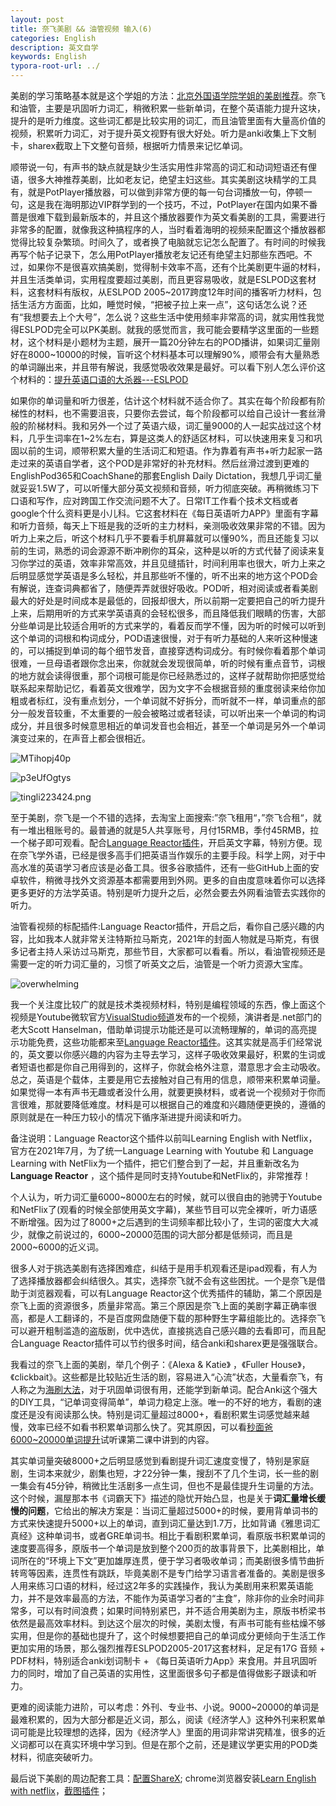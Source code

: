 ```yaml
---
layout: post
title: 奈飞美剧 && 油管视频 输入(6)
categories: English
description: 英文自学
keywords: English
typora-root-url: ../
---
```


美剧的学习策略基本就是这个学姐的方法：[北京外国语学院学姐的美剧推荐](https://www.bilibili.com/video/BV1xM4y1K7M7)。奈飞和油管，主要是巩固听力词汇，稍微积累一些新单词，在整个英语能力提升这块，提升的是听力维度。这些词汇都是比较实用的词汇，而且油管里面有大量高价值的视频，积累听力词汇，对于提升英文视野有很大好处。听力是anki收集上下文制卡，sharex截取上下文整句音频，根据听力情景来记忆单词。

顺带说一句，有声书的缺点就是缺少生活实用性非常高的词汇和动词短语还有俚语，很多大神推荐美剧，比如老友记，绝望主妇这些。其实美剧这块精学的工具有，就是PotPlayer播放器，可以做到非常方便的每一句台词播放一句，停顿一句，这是我在海明那边VIP群学到的一个技巧，不过，PotPlayer在国内如果不番蔷是很难下载到最新版本的，并且这个播放器要作为英文看美剧的工具，需要进行非常多的配置，就像我这种搞程序的人，当时看着海明的视频来配置这个播放器都觉得比较复杂繁琐。时间久了，或者换了电脑就忘记怎么配置了。有时间的时候我再写个帖子记录下，怎么用PotPlayer播放老友记还有绝望主妇那些东西吧。不过，如果你不是很喜欢搞美剧，觉得制卡效率不高，还有个比美剧更牛逼的材料，并且生活类单词，实用程度要超过美剧，而且更容易吸收，就是ESLPOD这套材料，这套材料有版权，从ESLPOD 2005~2017跨度12年时间的播客听力材料，包括生活方方面面，比如，睡觉时候，“把被子拉上来一点”，这句话怎么说？还有“我想要去上个大号”，怎么说？这些生活中使用频率非常高的词，就实用性我觉得ESLPOD完全可以PK美剧。就我的感觉而言，我可能会要精学这里面的一些题材，这个材料是小题材为主题，展开一篇20分钟左右的POD播讲，如果词汇量刚好在8000~10000的时候，盲听这个材料基本可以理解90%，顺带会有大量熟悉的单词蹦出来，并且带有解说，我感觉吸收效果是最好。可以看下别人怎么评价这个材料的：[提升英语口语的大杀器---ESLPOD](https://www.jianshu.com/p/8b0ca57abfae)

如果你的单词量和听力很差，估计这个材料就不适合你了。其实在每个阶段都有阶梯性的材料，也不需要沮丧，只要你去尝试，每个阶段都可以给自己设计一套丝滑般的阶梯材料。我和另外一个过了英语六级，词汇量9000的人一起实战过这个材料，几乎生词率在1~2%左右，算是这类人的舒适区材料，可以快速用来复习和巩固以前的生词，顺带积累大量的生活词汇和短语。作为靠着有声书+听力起家一路走过来的英语自学者，这个POD是非常好的补充材料。然后丝滑过渡到更难的EnglishPod365和CoachShane的那套English Daily Dictation，我想几乎词汇量就妥妥1.5W了，可以听懂大部分英文视频和音频，听力彻底突破。再稍微练习下口语和写作，应对跨国工作交流问题不大了。日常IT工作看个技术文档或者google个什么资料更是小儿科。它这套材料在《每日英语听力APP》里面有字幕和听力音频，每天上下班是我的泛听的主力材料，亲测吸收效果非常的不错。因为听力上来之后，听这个材料几乎不要看手机屏幕就可以懂90%，而且还能复习以前的生词，熟悉的词会源源不断冲刷你的耳朵，这种是以听的方式代替了阅读来复习你学过的英语，效率非常高效，并且见缝插针，时间利用率也很大，听力上来之后明显感觉学英语是多么轻松，并且那些听不懂的，听不出来的地方这个POD会有解说，连查词典都省了，随便弄弄就很好吸收。POD听，相对阅读或者看美剧最大的好处是时间成本是最低的，回报却很大，所以前期一定要把自己的听力提升上来，后期用听的方式来学英语真的会轻松很多，而且降低我们眼睛的伤害，大部分些单词是比较适合用听的方式来学的，看着反而学不懂，因为听的时候可以听到这个单词的词根和构词成分，POD语速很慢，对于有听力基础的人来听这种慢速的，可以捕捉到单词的每个细节发音，直接穿透构词成分。有时候你看着那个单词很难，一旦母语者跟你念出来，你就就会发现很简单，听的时候有重点音节，词根的地方就会读得很重，那个词根可能是你已经熟悉过的，这样子就帮助你把感觉给联系起来帮助记忆，看着英文很难学，因为文字不会根据音频的重度弱读来给你加粗或者标红，没有重点划分，一个单词就不好拆分，而听就不一样，单词重点的部分一般发音较重，不太重要的一般会被略过或者轻读，可以听出来一个单词的构词成分，并且很多时候意思相近的单词发音也会相近，甚至一个单词是另外一个单词演变过来的，在声音上都会很相近。

![MTihopj40p](/images/posts/MTihopj40p.png)

![p3eUfOgtys](/images/posts/p3eUfOgtys.png)

![tingli223424.png](/images/posts/tingli223424.png)

至于美剧，奈飞是一个不错的选择，去淘宝上面搜索:”奈飞租用“，”奈飞合租“，就有一堆出租账号的。最普通的就是5人共享账号，月付15RMB，季付45RMB，拉一个梯子即可观看。配合[Language Reactor插件](https://chrome.google.com/webstore/detail/language-learning-with-ne/hoombieeljmmljlkjmnheibnpciblicm)，开启英文字幕，特别方便。现在奈飞学外语，已经是很多高手们把英语当作娱乐的主要手段。科学上网，对于中高水准的英语学习者应该是必备工具。很多谷歌插件，还有一些GitHub上面的安卓软件，稍微寻找外文资源基本都需要用到外网。更多的自由度意味着你可以选择更多更好的方法学英语。特别是听力提升之后，必然会要去外网看油管去实践你的听力。

油管看视频的标配插件:Language Reactor插件，开启之后，看你自己感兴趣的内容，比如我本人就非常关注特斯拉马斯克，2021年的封面人物就是马斯克，有很多记者主持人采访过马斯克，那些节目，大家都可以看看。所以，看油管视频还是需要一定的听力词汇量的，习惯了听英文之后，油管是一个听力资源大宝库。

![overwhelming](/images/posts/overwhelming6811.png)

我一个关注度比较广的就是技术类视频材料，特别是编程领域的东西，像上面这个视频是Youtube微软官方[VisualStudio频道](https://www.youtube.com/channel/UChqrDOwARrxdJF-ykAptc7w)发布的一个视频，演讲者是.net部门的老大Scott Hanselman，借助单词提示功能还是可以流畅理解的，单词的高亮提示功能免费，这些功能都来至[Language Reactor插件](https://chrome.google.com/webstore/detail/language-learning-with-ne/hoombieeljmmljlkjmnheibnpciblicm)。这其实就是高手们经常说的，英文要以你感兴趣的内容为主导去学习，这样子吸收效果最好，积累的生词或者短语也都是你自己用得到的，这样子，你就会格外注意，潜意思才会主动吸收。总之，英语是个载体，主要是用它去接触对自己有用的信息，顺带来积累单词量。如果觉得一本有声书无趣或者没什么用，就要更换材料，或者说一个视频对于你而言很难，那就要降低难度。材料是可以根据自己的难度和兴趣随便更换的，遵循的原则就是在一种压力较小的情况下循序渐进提升阅读和听力。

备注说明：Language Reactor这个插件以前叫Learning English with Netflix，官方在2021年7月，为了统一Language Learning with Youtube 和 Language Learning with NetFlix为一个插件，把它们整合到了一起，并且重新改名为**Language Reactor** ，这个插件是同时支持Youtube和NetFlix的，非常推荐！

个人认为，听力词汇量6000~8000左右的时候，就可以很自由的驰骋于Youtube和NetFlix了(观看的时候全部使用英文字幕)，某些节目可以完全裸听，听力语感不断增强。因为过了8000+之后遇到的生词频率都比较小了，生词的密度大大减少，就像之前说过的，6000~20000范围的词大部分都是低频词，而且是2000~6000的近义词。

很多人对于挑选美剧有选择困难症，纠结于是用手机观看还是ipad观看，有人为了选择播放器都会纠结很久。其实，选择奈飞就不会有这些困扰。一个是奈飞是借助于浏览器观看，可以有Language Reactor这个优秀插件的辅助，第二个原因是奈飞上面的资源很多，质量非常高。第三个原因是奈飞上面的美剧字幕正确率很高，都是人工翻译的，不是百度网盘随便下载的那种野生字幕组能比的。选择奈飞可以避开粗制滥造的盗版剧，优中选优，直接挑选自己感兴趣的去看即可，而且配合Language Reactor插件可以节约很多时间，结合anki和sharex更是强强联合。

我看过的奈飞上面的美剧，举几个例子：《Alexa & Katie》 ，《Fuller House》，《clickbait》。这些都是比较贴近生活的剧，容易进入“心流”状态，大量看奈飞，有人称之为[海刷大法](https://mp.weixin.qq.com/s/qRThm0n9pomTiL3Y9s7I-A)，对于巩固单词很有用，还能学到新单词。配合Anki这个强大的DIY工具，“记单词变得简单”，单词力稳定上涨。唯一的不好的地方，看剧的速度还是没有阅读那么快。特别是词汇量超过8000+，看剧积累生词感觉越来越慢，效率已经不如看书积累单词那么快了。究其原因，可以看[秒面爸6000~20000单词提升](https://www.cctalk.com/m/group/85793952?xh_preshareid=cb14da95-0abb-49e6-85e4-4cd19735b1d2&xh_fshareuid=70857467&channel=copy&platform=pc&xh_preshareuid=a10381e8-e87f-88de-527a-b5a20af92dda)试听课第二课中讲到的内容。

其实单词量突破8000+之后明显感觉到看剧提升词汇速度变慢了，特别是家庭剧，生词本来就少，剧集也短，才22分钟一集，搜刮不了几个生词，长一些的剧一集会有45分钟，稍微比生活剧多一点生词，但也不是最佳提升生词量的方法。这个时候，漏屋那本书《词霸天下》描述的隐忧开始凸显，也是关于**词汇量增长缓慢的问题**，它给出的解决方案是：当词汇量超过5000+的时候，要用背单词书的方式来快速提升5000+以上的单词，直到词汇量达到1.7万，比如背诵《雅思词汇真经》这种单词书，或者GRE单词书。相比于看剧积累单词，看原版书积累单词的速度要高得多，原版书一个单词是放到整个200页的故事背景下，比美剧相比，单词所在的“环境上下文”更加雄厚连贯，便于学习者吸收单词；而美剧很多情节曲折转弯等因素，连贯性有跳跃，毕竟美剧不是专门给学习语言者准备的。美剧是很多人用来练习口语的材料，经过这2年多的实践操作，我认为美剧用来积累英语能力，并不是效率最高的方法，不能作为英语学习者的“主食”，除非你的业余时间非常多，可以有时间浪费；如果时间特别紧巴，并不适合用美剧为主，原版书桥梁书依然是最高效率材料。到达这个层次的时候，美剧太慢，有声书可能有些枯燥不够实用，但是你的基础也提升了，这个时候想要把自己的单词成分更倾向于生活工作更加实用的场景，那么强烈推荐ESLPOD2005-2017这套材料，足足有17G 音频 + PDF材料，特别适合anki划词制卡 + 《每日英语听力App》来食用。并且巩固听力的同时，增加了自己英语的实用性，这里面很多句子都是值得做影子跟读和听力。

更难的阅读能力进阶，可以考虑：外刊、专业书、小说。9000~20000的单词是最难积累的，因为大部分都是近义词，那么，阅读《经济学人》这种外刊来积累单词可能是比较理想的选择，因为《经济学人》里面的用词非常讲究精准，很多的近义词都可以在真实环境中学习到。但是在那个之前，还是建议学更实用的POD类材料，彻底突破听力。

最后说下美剧的周边配套工具：[配置ShareX](https://cs-cn.top/2019/07/10/anki_pdf_js_study/#sharex%E9%85%8D%E7%BD%AE); chrome浏览器安装[Learn English with netflix](https://chrome.google.com/webstore/detail/language-learning-with-ne/hoombieeljmmljlkjmnheibnpciblicm)，[截图插件](https://chrome.google.com/webstore/detail/awesome-screenshot-screen/nlipoenfbbikpbjkfpfillcgkoblgpmj)；

